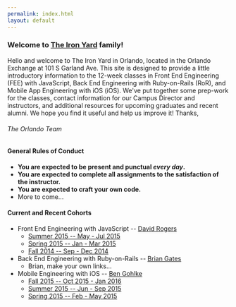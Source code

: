 ```yaml
---
permalink: index.html
layout: default
---
```

### Welcome to [The Iron Yard](http://theironyard.com) family!

Hello and welcome to The Iron Yard in Orlando, located in the Orlando Exchange at 101 S Garland Ave. This site is designed to provide a little introductory information to the 12-week classes in Front End Engineering (FEE) with JavaScript, Back End Engineering with Ruby-on-Rails (RoR), and Mobile App Engineering with iOS (iOS). We've put together some prep-work for the classes, contact information for our Campus Director and instructors, and additional resources for upcoming graduates and recent alumni. We hope you find it useful and help us improve it! Thanks,

###### The Orlando Team

#### General Rules of Conduct

* **You are expected to be present and punctual _every day_.**
* **You are expected to complete all assignments to the satisfaction of the instructor.**
* **You are expected to craft your own code.**
* More to come...

#### Current and Recent Cohorts

* Front End Engineering with JavaScript -- [David Rogers](http://github.com/al-the-x)
    * [Summer 2015 -- May - Jul 2015](http://github.com/theironyard--orlando/2015--SUMMER--FEE)
    * [Spring 2015 -- Jan - Mar 2015](http://github.com/theironyard--orlando/fee--2015--spring)
    * [Fall 2014 -- Sep - Dec 2014](http://github.com/theironyard--orlando/fee--2014--fall)
* Back End Engineering with Ruby-on-Rails -- [Brian Gates](http://github.com/bgates)
    * Brian, make your own links...
* Mobile Engineering with iOS -- [Ben Gohlke](http://github.com/jcgohlke)
   * [Fall 2015 -- Oct 2015 - Jan 2016](http://github.com/theironyard--orlando/2015--fall--ios)
   * [Summer 2015 -- Jun - Sep 2015](http://github.com/theironyard--orlando/2015--summer--ios)
   * [Spring 2015 -- Feb - May 2015](http://github.com/theironyard--orlando/ios--2015--spring)
